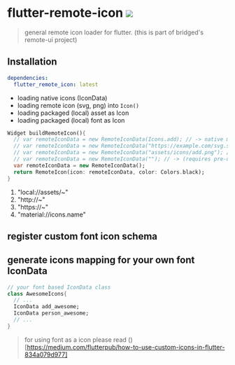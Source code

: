 # flutter-remote-icon [![](https://img.shields.io/badge/pub-latest-brightgreen)](https://pub.dev/packages/flutter_remote_ui)

> general remote icon loader for flutter. (this is part of bridged's remote-ui project)

## Installation
```yaml
dependencies:
  flutter_remote_icon: latest
```

* loading native icons (IconData)
* loading remote icon (svg, png) into `Icon()`
* loading packaged (local) asset as Icon
* loading packaged (local) font as Icon

```dart
Widget buildRemoteIcon(){
  // var remoteIconData = new RemoteIconData(Icons.add); // -> native material icons  
  // var remoteIconData = new RemoteIconData("https://example.com/svg.svg");  // -> loading remote svg
  // var remoteIconData = new RemoteIconData("assets/icons/add.png"); // ->
  // var remoteIconData = new RemoteIconData(""); // -> (requires pre-usage definition)
  var remoteIconData = new RemoteIconData();
  return RemoteIcon(icon: remoteIconData, color: Colors.black);
}
```

1. "local://assets/~"
2.  "http://~"
3.  "https://~"
4.  "material://icons.name"



## register custom font icon schema


## generate icons mapping for your own font IconData

```dart
// your font based IconData class
class AwesomeIcons{
  // ...
  IconData add_awesome;
  IconData person_awesome;
  // ...
}
```

> for using font as a icon please read ()[https://medium.com/flutterpub/how-to-use-custom-icons-in-flutter-834a079d977]
